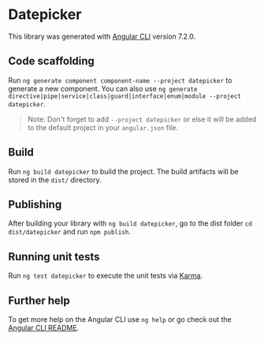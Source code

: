 # Datepicker

This library was generated with [Angular CLI](https://github.com/angular/angular-cli) version 7.2.0.

## Code scaffolding

Run `ng generate component component-name --project datepicker` to generate a new component. You can also use `ng generate directive|pipe|service|class|guard|interface|enum|module --project datepicker`.
> Note: Don't forget to add `--project datepicker` or else it will be added to the default project in your `angular.json` file. 

## Build

Run `ng build datepicker` to build the project. The build artifacts will be stored in the `dist/` directory.

## Publishing

After building your library with `ng build datepicker`, go to the dist folder `cd dist/datepicker` and run `npm publish`.

## Running unit tests

Run `ng test datepicker` to execute the unit tests via [Karma](https://karma-runner.github.io).

## Further help

To get more help on the Angular CLI use `ng help` or go check out the [Angular CLI README](https://github.com/angular/angular-cli/blob/master/README.md).
